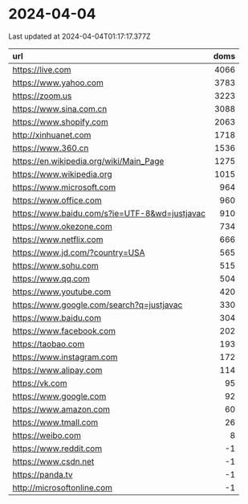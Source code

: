 # 2024-04-04

<!-- BEGIN -->
Last updated at 2024-04-04T01:17:17.377Z

url | doms
:- | -:
https://live.com | 4066
https://www.yahoo.com | 3783
https://zoom.us | 3223
https://www.sina.com.cn | 3088
https://www.shopify.com | 2063
http://xinhuanet.com | 1718
https://www.360.cn | 1536
https://en.wikipedia.org/wiki/Main_Page | 1275
https://www.wikipedia.org | 1015
https://www.microsoft.com | 964
https://www.office.com | 960
https://www.baidu.com/s?ie=UTF-8&wd=justjavac | 910
https://www.okezone.com | 734
https://www.netflix.com | 666
https://www.jd.com/?country=USA | 565
https://www.sohu.com | 515
https://www.qq.com | 504
https://www.youtube.com | 420
https://www.google.com/search?q=justjavac | 330
https://www.baidu.com | 304
https://www.facebook.com | 202
https://taobao.com | 193
https://www.instagram.com | 172
https://www.alipay.com | 114
https://vk.com | 95
https://www.google.com | 92
https://www.amazon.com | 60
https://www.tmall.com | 26
https://weibo.com | 8
https://www.reddit.com | -1
https://www.csdn.net | -1
https://panda.tv | -1
http://microsoftonline.com | -1
<!-- END -->

